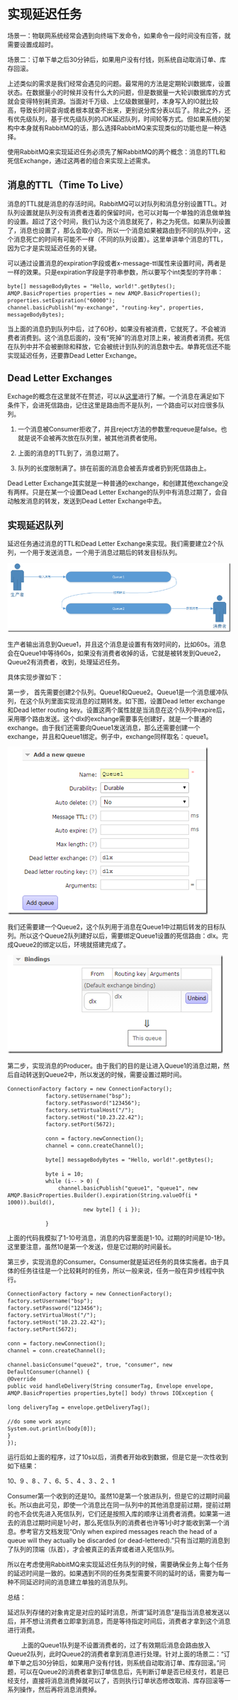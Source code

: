 # 实现延迟任务

场景一：物联网系统经常会遇到向终端下发命令，如果命令一段时间没有应答，就需要设置成超时。

场景二：订单下单之后30分钟后，如果用户没有付钱，则系统自动取消订单、库存回滚。

上述类似的需求是我们经常会遇见的问题。最常用的方法是定期轮训数据库，设置状态。在数据量小的时候并没有什么大的问题，但是数据量一大轮训数据库的方式就会变得特别耗资源。当面对千万级、上亿级数据量时，本身写入的IO就比较高，导致长时间查询或者根本就查不出来，更别说分库分表以后了。除此之外，还有优先级队列，基于优先级队列的JDK延迟队列，时间轮等方式。但如果系统的架构中本身就有RabbitMQ的话，那么选择RabbitMQ来实现类似的功能也是一种选择。

使用RabbitMQ来实现延迟任务必须先了解RabbitMQ的两个概念：消息的TTL和死信Exchange，通过这两者的组合来实现上述需求。

## 消息的TTL（Time To Live）

消息的TTL就是消息的存活时间。RabbitMQ可以对队列和消息分别设置TTL。对队列设置就是队列没有消费者连着的保留时间，也可以对每一个单独的消息做单独的设置。超过了这个时间，我们认为这个消息就死了，称之为死信。如果队列设置了，消息也设置了，那么会取小的。所以一个消息如果被路由到不同的队列中，这个消息死亡的时间有可能不一样（不同的队列设置）。这里单讲单个消息的TTL，因为它才是实现延迟任务的关键。

可以通过设置消息的expiration字段或者x-message-ttl属性来设置时间，两者是一样的效果。只是expiration字段是字符串参数，所以要写个int类型的字符串：

```
byte[] messageBodyBytes = "Hello, world!".getBytes();
AMQP.BasicProperties properties = new AMQP.BasicProperties();
properties.setExpiration("60000");
channel.basicPublish("my-exchange", "routing-key", properties, messageBodyBytes);

```

当上面的消息扔到队列中后，过了60秒，如果没有被消费，它就死了。不会被消费者消费到。这个消息后面的，没有“死掉”的消息对顶上来，被消费者消费。死信在队列中并不会被删除和释放，它会被统计到队列的消息数中去。单靠死信还不能实现延迟任务，还要靠Dead Letter Exchange。

## Dead Letter Exchanges

Exchage的概念在这里就不在赘述，可以从[这里](http://www.cnblogs.com/haoxinyue/archive/2012/09/28/2707041.html)进行了解。一个消息在满足如下条件下，会进死信路由，记住这里是路由而不是队列，一个路由可以对应很多队列。

1. 一个消息被Consumer拒收了，并且reject方法的参数里requeue是false。也就是说不会被再次放在队列里，被其他消费者使用。

2. 上面的消息的TTL到了，消息过期了。

3. 队列的长度限制满了。排在前面的消息会被丢弃或者扔到死信路由上。

Dead Letter Exchange其实就是一种普通的exchange，和创建其他exchange没有两样。只是在某一个设置Dead Letter Exchange的队列中有消息过期了，会自动触发消息的转发，发送到Dead Letter Exchange中去。

## 实现延迟队列

延迟任务通过消息的TTL和Dead Letter Exchange来实现。我们需要建立2个队列，一个用于发送消息，一个用于消息过期后的转发目标队列。

![](/assets/15700-20170324221432018-1693098922.png)

生产者输出消息到Queue1，并且这个消息是设置有有效时间的，比如60s。消息会在Queue1中等待60s，如果没有消费者收掉的话，它就是被转发到Queue2，Queue2有消费者，收到，处理延迟任务。

具体实现步骤如下：

第一步， 首先需要创建2个队列。Queue1和Queue2。Queue1是一个消息缓冲队列，在这个队列里面实现消息的过期转发。如下图，设置Dead letter exchange和Dead letter routing key。设置这两个属性就是当消息在这个队列中expire后，采用哪个路由发送。这个dlx的exchange需要事先创建好，就是一个普通的exchange。由于我们还需要向Queue1发送消息，那么还需要创建一个exchange，并且和Queue1绑定。例子中，exchange同样取名：queue1。

![](/assets/15700-20170324221433705-1183004086.png)

我们还需要建一个Queue2，这个队列用于消息在Queue1中过期后转发的目标队列。所以这个Queue2队列建好以后，需要绑定Queue1设置的死信路由：dlx。完成Queue2的绑定以后，环境就搭建完成了。

![](/assets/15700-20170324221435221-754012683.png)

第二步，实现消息的Producer。由于我们的目的是让进入Queue1的消息过期，然后自动转送到Queue2中，所以发送的时候，需要设置过期时间。

```
ConnectionFactory factory = new ConnectionFactory();
            factory.setUsername("bsp");
            factory.setPassword("123456");
            factory.setVirtualHost("/");
            factory.setHost("10.23.22.42");
            factory.setPort(5672);
 
            conn = factory.newConnection();
            channel = conn.createChannel();
 
            byte[] messageBodyBytes = "Hello, world!".getBytes();
 
            byte i = 10;
            while (i-- > 0) {                
                channel.basicPublish("queue1", "queue1", new AMQP.BasicProperties.Builder().expiration(String.valueOf(i * 1000)).build(),
                        new byte[] { i });
 
            }

```

上面的代码我模拟了1-10号消息，消息的内容里面是1-10。过期的时间是10-1秒。这里要注意，虽然10是第一个发送，但是它过期的时间最长。

第三步，实现消息的Consumer。Consumer就是延迟任务的具体实施者。由于具体的任务往往是一个比较耗时的任务，所以一般来说，任务一般在异步线程中执行。

```
ConnectionFactory factory = new ConnectionFactory();
factory.setUsername("bsp");
factory.setPassword("123456");
factory.setVirtualHost("/");
factory.setHost("10.23.22.42");
factory.setPort(5672);
 
conn = factory.newConnection();
channel = conn.createChannel();
 
channel.basicConsume("queue2", true, "consumer", new DefaultConsumer(channel) {
@Override
public void handleDelivery(String consumerTag, Envelope envelope, AMQP.BasicProperties properties,byte[] body) throws IOException {
 
long deliveryTag = envelope.getDeliveryTag();
                    
//do some work async
System.out.println(body[0]);
}
});

```

运行后如上面的程序，过了10s以后，消费者开始收到数据，但是它是一次性收到如下结果：

10、9 、8 、7 、6、5 、4 、3 、2 、1

Consumer第一个收到的还是10。虽然10是第一个放进队列，但是它的过期时间最长。所以由此可见，即使一个消息比在同一队列中的其他消息提前过期，提前过期的也不会优先进入死信队列，它们还是按照入库的顺序让消费者消费。如果第一进去的消息过期时间是1小时，那么死信队列的消费者也许等1小时才能收到第一个消息。参考官方文档发现“Only when expired messages reach the head of a queue will they actually be discarded \(or dead-lettered\).”只有当过期的消息到了队列的顶端（队首），才会被真正的丢弃或者进入死信队列。

所以在考虑使用RabbitMQ来实现延迟任务队列的时候，需要确保业务上每个任务的延迟时间是一致的。如果遇到不同的任务类型需要不同的延时的话，需要为每一种不同延迟时间的消息建立单独的消息队列。

总结：

延迟队列存储的对象肯定是对应的延时消息，所谓”延时消息”是指当消息被发送以后，并不想让消费者立即拿到消息，而是等待指定时间后，消费者才拿到这个消息进行消费。

  


        上面的Queue1队列是不设置消费者的，过了有效期后消息会路由放入Queue2队列，此时Queue2的消费者拿到消息进行处理。针对上面的场景二：“订单下单之后30分钟后，如果用户没有付钱，则系统自动取消订单、库存回滚。”问题，可以在Queue2的消费者拿到订单信息后，先判断订单是否已经支付，若是已经支付，直接将消息消费掉就可以了，否则执行订单状态修改取消、库存回滚等一系列操作，然后再将消息消费掉。



